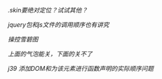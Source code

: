 *.skin要绝对定位？试试其他？*

*jquery包和js文件的调用顺序也有讲究*

*操控雪碧图*

*上面的气泡能关，下面的关不了*

*j39 添加DOM和为该元素进行函数声明的实际顺序问题*